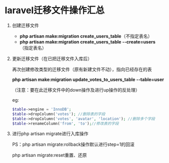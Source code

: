 # laravel迁移文件操作汇总

1. 创建迁移文件

   * **php artisan make:migration create_users_table**（不指定表名）
   * **php artisan make:migration create_users_table --create=users**（指定表名）

2. 更新迁移文件（在已把迁移文件入库后）

   再次创建修改类型的迁移文件（原有新建文件不动），指向已经存在的表

   **php artisan make:migration update_votes_to_users_table --table=user**

   （注意：要在此迁移文件中的down操作及进行up操作的反处理）

   eg: 

   ```php
   $table->engine = 'InnoDB';
   $table->dropColumn('votes'); //删除表的字段
   $table->dropColumn('votes', 'avatar', 'location'); //删除多个字段
   $table->renameColumn('from', 'to');//修改表的字段
   ```

3. 进行php artisan migrate进行入库操作

   PS：php artisan migrate:rollback操作默认进行step=1的回滚

   php artisan migrate:reset重置、还原